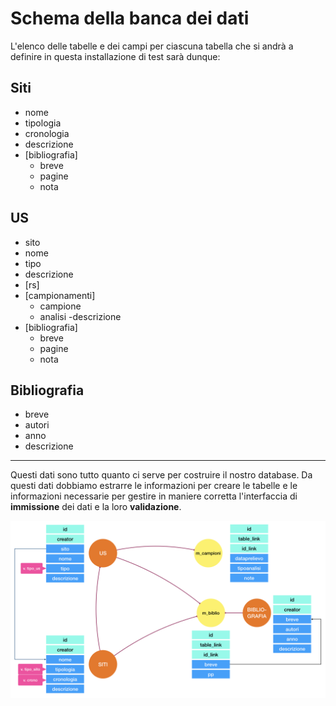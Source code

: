 # Schema della banca dei dati

L'elenco delle tabelle e dei campi per ciascuna tabella che si andrà a definire in questa installazione
di test sarà dunque:

## Siti
- nome
- tipologia
- cronologia
- descrizione
- [bibliografia]
    - breve
    - pagine
    - nota


## US
- sito
- nome
- tipo
- descrizione
- [rs]
- [campionamenti]
    - campione
    - analisi
     -descrizione
- [bibliografia]
    - breve
    - pagine
    - nota

## Bibliografia
- breve
- autori
- anno
- descrizione


---

Questi dati sono tutto quanto ci serve per costruire il nostro database. 
Da questi dati dobbiamo estrarre le informazioni per creare le 
tabelle e le informazioni necessarie per gestire in maniere 
corretta l'interfaccia di **immissione** dei dati e la loro **validazione**.

![screenshot](./../images/design/schema.png "Visual schema")
